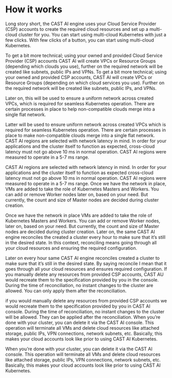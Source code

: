 # How it works

Long story short, the CAST AI engine uses your Cloud Service Provider (CSP) accounts to create the required cloud resources and set up a multi-cloud cluster for you. You can start using multi-cloud Kubernetes with just a few clicks.
With few clicks of a button, you can start using multi-cloud Kubernetes.

To get a bit more technical; using your owned and provided Cloud Service Provider (CSP) accounts CAST AI will create VPCs or Resource Groups (depending which clouds you use), further on the required network will be created like subnets, public IPs and VPNs.  To get a bit more technical; using your owned and provided CSP accounts, CAST AI will create VPCs or Resource Groups (depending on which cloud services you use). Further on the required network will be created like subnets, public IPs, and VPNs.

Later on, this will be used to ensure a uniform network across created VPCs, which is required for seamless Kubernetes operation. There are certain processes in place to help non-compatible clouds merge into a single flat network.

Latter will be used to ensure uniform network across created VPCs which is required for seamless Kubernetes operation. There are certain processes in place to make non-compatible clouds merge into a single flat network. CAST AI regions are selected with network latency in mind. In order for your applications and the cluster itself to function as expected, cross-cloud latency must not go above 10 ms in normal operation. CAST AI regions were measured to operate in a 5-7 ms range.

CAST AI regions are selected with network latency in mind. In order for your applications and the cluster itself to function as expected cross-cloud latency must not go above 10 ms in normal operation. CAST AI regions were measured to operate in a 5-7 ms range. Once we have the network in place, VMs are added to take the role of Kubernetes Masters and Workers. You can add or remove Worker nodes later on, based on your need. But currently, the count and size of Master nodes are decided during cluster creation.

Once we have the network in place VMs are added to take the role of Kubernetes Masters and Workers. You can add or remove Worker nodes, later on, based on your need. But currently, the count and size of Master nodes are decided during cluster creation. Later on, the same CAST AI engine reconciles the created a cluster every hour to make sure that it’s still in the desired state. In this context, reconciling means going through all your cloud resources and ensuring the required configuration.

Later on every hour same CAST AI engine reconciles created a cluster to make sure that it’s still in the desired state. By saying reconcile I mean that it goes through all your cloud resources and ensures required configuration.  If you manually delete any resources from provided CSP accounts, CAST AU would recreate them to the specification provided by you in the console. During the time of reconciliation, no instant changes to the cluster are allowed. You can only apply them after the reconciliation.

if you would manually delete any resources from provided CSP accounts we would recreate them to the specification provided by you in CAST AI console. During the time of reconciliation, no instant changes to the cluster will be allowed. They can be applied after the reconciliation.	When you’re done with your cluster, you can delete it via the CAST AI console. This operation will terminate all VMs and delete cloud resources like attached storage, public IPs, VPN connections, network subnets, etc. Basically, this makes your cloud accounts look like prior to using CAST AI Kubernetes.

When you’re done with your cluster, you can delete it via the CAST AI console. This operation will terminate all VMs and delete cloud resources like attached storage, public IPs, VPN connections, network subnets, etc. Basically, this makes your cloud accounts look like prior to using CAST AI Kubernetes.
